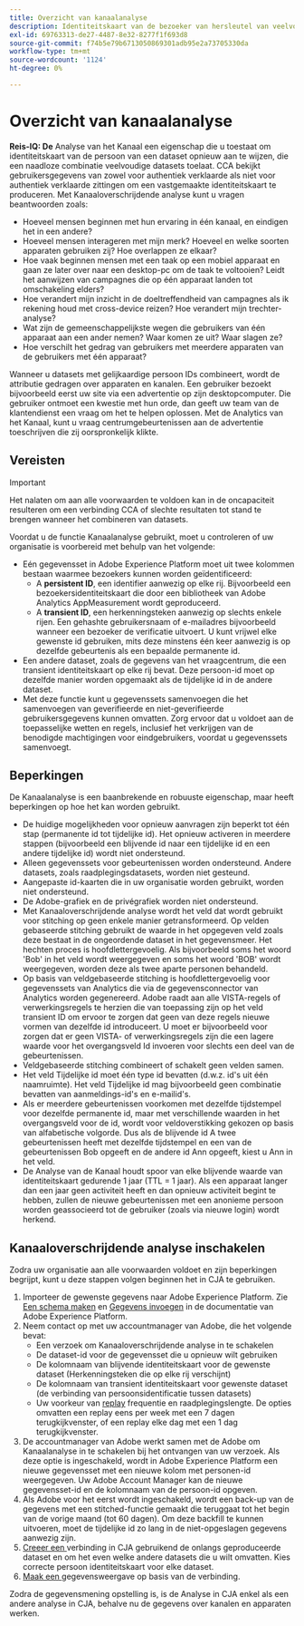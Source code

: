 ```yaml
---
title: Overzicht van kanaalanalyse
description: Identiteitskaart van de bezoeker van hersleutel van veelvoudige datasets om bezoekers samen te binden.
exl-id: 69763313-de27-4487-8e32-8277f1f693d8
source-git-commit: f74b5e79b6713050869301adb95e2a73705330da
workflow-type: tm+mt
source-wordcount: '1124'
ht-degree: 0%

---
```


# Overzicht van kanaalanalyse

**Reis-IQ: De** Analyse van het Kanaal een eigenschap die u toestaat om identiteitskaart van de persoon van een dataset opnieuw aan te wijzen, die een naadloze combinatie veelvoudige datasets toelaat. CCA bekijkt gebruikersgegevens van zowel voor authentiek verklaarde als niet voor authentiek verklaarde zittingen om een vastgemaakte identiteitskaart te produceren. Met Kanaaloverschrijdende analyse kunt u vragen beantwoorden zoals:

* Hoeveel mensen beginnen met hun ervaring in één kanaal, en eindigen het in een andere?
* Hoeveel mensen interageren met mijn merk? Hoeveel en welke soorten apparaten gebruiken zij? Hoe overlappen ze elkaar?
* Hoe vaak beginnen mensen met een taak op een mobiel apparaat en gaan ze later over naar een desktop-pc om de taak te voltooien? Leidt het aanwijzen van campagnes die op één apparaat landen tot omschakeling elders?
* Hoe verandert mijn inzicht in de doeltreffendheid van campagnes als ik rekening houd met cross-device reizen? Hoe verandert mijn trechter-analyse?
* Wat zijn de gemeenschappelijkste wegen die gebruikers van één apparaat aan een ander nemen? Waar komen ze uit? Waar slagen ze?
* Hoe verschilt het gedrag van gebruikers met meerdere apparaten van de gebruikers met één apparaat?

Wanneer u datasets met gelijkaardige persoon IDs combineert, wordt de attributie gedragen over apparaten en kanalen. Een gebruiker bezoekt bijvoorbeeld eerst uw site via een advertentie op zijn desktopcomputer. Die gebruiker ontmoet een kwestie met hun orde, dan geeft uw team van de klantendienst een vraag om het te helpen oplossen. Met de Analytics van het Kanaal, kunt u vraag centrumgebeurtenissen aan de advertentie toeschrijven die zij oorspronkelijk klikte.

## Vereisten

>[!IMPORTANT]
>
>Het nalaten om aan alle voorwaarden te voldoen kan in de oncapaciteit resulteren om een verbinding CCA of slechte resultaten tot stand te brengen wanneer het combineren van datasets.

Voordat u de functie Kanaalanalyse gebruikt, moet u controleren of uw organisatie is voorbereid met behulp van het volgende:

* Eén gegevensset in Adobe Experience Platform moet uit twee kolommen bestaan waarmee bezoekers kunnen worden geïdentificeerd:
   * A **persistent ID**, een identifier aanwezig op elke rij. Bijvoorbeeld een bezoekersidentiteitskaart die door een bibliotheek van Adobe Analytics AppMeasurement wordt geproduceerd.
   * A **transient ID**, een herkenningsteken aanwezig op slechts enkele rijen. Een gehashte gebruikersnaam of e-mailadres bijvoorbeeld wanneer een bezoeker de verificatie uitvoert. U kunt vrijwel elke gewenste id gebruiken, mits deze minstens één keer aanwezig is op dezelfde gebeurtenis als een bepaalde permanente id.
* Een andere dataset, zoals de gegevens van het vraagcentrum, die een transient identiteitskaart op elke rij bevat. Deze persoon-id moet op dezelfde manier worden opgemaakt als de tijdelijke id in de andere dataset.
* Met deze functie kunt u gegevenssets samenvoegen die het samenvoegen van geverifieerde en niet-geverifieerde gebruikersgegevens kunnen omvatten. Zorg ervoor dat u voldoet aan de toepasselijke wetten en regels, inclusief het verkrijgen van de benodigde machtigingen voor eindgebruikers, voordat u gegevenssets samenvoegt.

## Beperkingen

De Kanaalanalyse is een baanbrekende en robuuste eigenschap, maar heeft beperkingen op hoe het kan worden gebruikt.

* De huidige mogelijkheden voor opnieuw aanvragen zijn beperkt tot één stap (permanente id tot tijdelijke id). Het opnieuw activeren in meerdere stappen (bijvoorbeeld een blijvende id naar een tijdelijke id en een andere tijdelijke id) wordt niet ondersteund.
* Alleen gegevenssets voor gebeurtenissen worden ondersteund. Andere datasets, zoals raadplegingsdatasets, worden niet gesteund.
* Aangepaste id-kaarten die in uw organisatie worden gebruikt, worden niet ondersteund.
* De Adobe-grafiek en de privégrafiek worden niet ondersteund.
* Met Kanaaloverschrijdende analyse wordt het veld dat wordt gebruikt voor stitching op geen enkele manier getransformeerd. Op velden gebaseerde stitching gebruikt de waarde in het opgegeven veld zoals deze bestaat in de ongeordende dataset in het gegevensmeer. Het hechten proces is hoofdlettergevoelig. Als bijvoorbeeld soms het woord &#39;Bob&#39; in het veld wordt weergegeven en soms het woord &#39;BOB&#39; wordt weergegeven, worden deze als twee aparte personen behandeld.
* Op basis van veldgebaseerde stitching is hoofdlettergevoelig voor gegevenssets van Analytics die via de gegevensconnector van Analytics worden gegenereerd. Adobe raadt aan alle VISTA-regels of verwerkingsregels te herzien die van toepassing zijn op het veld transient ID om ervoor te zorgen dat geen van deze regels nieuwe vormen van dezelfde id introduceert. U moet er bijvoorbeeld voor zorgen dat er geen VISTA- of verwerkingsregels zijn die een lagere waarde voor het overgangsveld Id invoeren voor slechts een deel van de gebeurtenissen.
* Veldgebaseerde stitching combineert of schakelt geen velden samen.
* Het veld Tijdelijke id moet één type id bevatten (d.w.z. id&#39;s uit één naamruimte). Het veld Tijdelijke id mag bijvoorbeeld geen combinatie bevatten van aanmeldings-id&#39;s en e-mailid&#39;s.
* Als er meerdere gebeurtenissen voorkomen met dezelfde tijdstempel voor dezelfde permanente id, maar met verschillende waarden in het overgangsveld voor de id, wordt voor veldoverstikking gekozen op basis van alfabetische volgorde. Dus als de blijvende id A twee gebeurtenissen heeft met dezelfde tijdstempel en een van de gebeurtenissen Bob opgeeft en de andere id Ann opgeeft, kiest u Ann in het veld.
* De Analyse van de Kanaal houdt spoor van elke blijvende waarde van identiteitskaart gedurende 1 jaar (TTL = 1 jaar). Als een apparaat langer dan een jaar geen activiteit heeft en dan opnieuw activiteit begint te hebben, zullen de nieuwe gebeurtenissen met een anonieme persoon worden geassocieerd tot de gebruiker (zoals via nieuwe login) wordt herkend.


## Kanaaloverschrijdende analyse inschakelen

Zodra uw organisatie aan alle voorwaarden voldoet en zijn beperkingen begrijpt, kunt u deze stappen volgen beginnen het in CJA te gebruiken.

1. Importeer de gewenste gegevens naar Adobe Experience Platform. Zie [Een schema maken](https://experienceleague.adobe.com/docs/experience-platform/xdm/tutorials/create-schema-ui.html) en [Gegevens invoegen](https://experienceleague.adobe.com/docs/experience-platform/ingestion/home.html) in de documentatie van Adobe Experience Platform.
1. Neem contact op met uw accountmanager van Adobe, die het volgende bevat:
   * Een verzoek om Kanaaloverschrijdende analyse in te schakelen
   * De dataset-id voor de gegevensset die u opnieuw wilt gebruiken
   * De kolomnaam van blijvende identiteitskaart voor de gewenste dataset (Herkenningsteken die op elke rij verschijnt)
   * De kolomnaam van transient identiteitskaart voor gewenste dataset (de verbinding van persoonsidentificatie tussen datasets)
   * Uw voorkeur van [replay](replay.md) frequentie en raadplegingslengte. De opties omvatten een replay eens per week met een 7 dagen terugkijkvenster, of een replay elke dag met een 1 dag terugkijkvenster.
1. De accountmanager van Adobe werkt samen met de Adobe om Kanaalanalyse in te schakelen bij het ontvangen van uw verzoek. Als deze optie is ingeschakeld, wordt in Adobe Experience Platform een nieuwe gegevensset met een nieuwe kolom met personen-id weergegeven. Uw Adobe Account Manager kan de nieuwe gegevensset-id en de kolomnaam van de persoon-id opgeven.
1. Als Adobe voor het eerst wordt ingeschakeld, wordt een back-up van de gegevens met een stitched-functie gemaakt die teruggaat tot het begin van de vorige maand (tot 60 dagen). Om deze backfill te kunnen uitvoeren, moet de tijdelijke id zo lang in de niet-opgeslagen gegevens aanwezig zijn.
1. [Creeer een ](../create-connection.md) verbinding in CJA gebruikend de onlangs geproduceerde dataset en om het even welke andere datasets die u wilt omvatten. Kies correcte persoon identiteitskaart voor elke dataset.
1. [Maak een ](/help/data-views/create-dataview.md) gegevensweergave op basis van de verbinding.

<!-- To do: Paragraph on backfill once product and marketing determine the best way forward. -->

Zodra de gegevensmening opstelling is, is de Analyse in CJA enkel als een andere analyse in CJA, behalve nu de gegevens over kanalen en apparaten werken.
